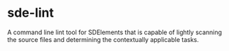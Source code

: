 sde-lint
========

A command line lint tool for SDElements that is capable of lightly scanning the source files and determining the contextually applicable tasks.